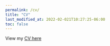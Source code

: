 ```yaml
---
permalink: /cv/
title: "CV"
last_modified_at: 2022-02-021T10:27:25-06:00
toc: false
---
```


View my [CV here](https://linzhanguca.github.io/docs/zhang_cv.pdf)
